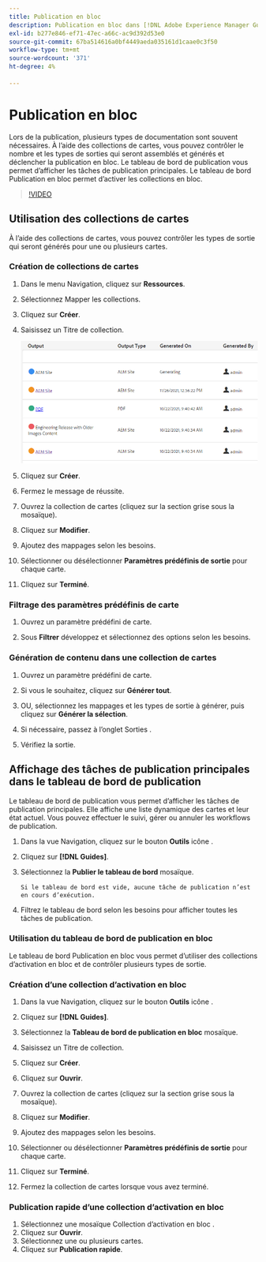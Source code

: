 ```yaml
---
title: Publication en bloc
description: Publication en bloc dans [!DNL Adobe Experience Manager Guides]
exl-id: b277e846-ef71-47ec-a66c-ac9d392d53e0
source-git-commit: 67ba514616a0bf4449aeda035161d1caae0c3f50
workflow-type: tm+mt
source-wordcount: '371'
ht-degree: 4%

---
```


# Publication en bloc

Lors de la publication, plusieurs types de documentation sont souvent nécessaires. À l’aide des collections de cartes, vous pouvez contrôler le nombre et les types de sorties qui seront assemblés et générés et déclencher la publication en bloc. Le tableau de bord de publication vous permet d’afficher les tâches de publication principales. Le tableau de bord Publication en bloc permet d’activer les collections en bloc.

>[!VIDEO](https://video.tv.adobe.com/v/338985?quality=12&learn=on)

## Utilisation des collections de cartes

À l’aide des collections de cartes, vous pouvez contrôler les types de sortie qui seront générés pour une ou plusieurs cartes.

### Création de collections de cartes

1. Dans le menu Navigation, cliquez sur **Ressources**.

1. Sélectionnez Mapper les collections.

1. Cliquez sur **Créer**.

1. Saisissez un Titre de collection.

   ![Mappage-Collection](images/map-collection.png)

1. Cliquez sur **Créer**.
1. Fermez le message de réussite.

1. Ouvrez la collection de cartes (cliquez sur la section grise sous la mosaïque).

1. Cliquez sur **Modifier**.

1. Ajoutez des mappages selon les besoins.

1. Sélectionner ou désélectionner **Paramètres prédéfinis de sortie** pour chaque carte.
1. Cliquez sur **Terminé**.

### Filtrage des paramètres prédéfinis de carte

1. Ouvrez un paramètre prédéfini de carte.

1. Sous **Filtrer** développez et sélectionnez des options selon les besoins.

### Génération de contenu dans une collection de cartes

1. Ouvrez un paramètre prédéfini de carte.

1. Si vous le souhaitez, cliquez sur **Générer tout**.

1. OU, sélectionnez les mappages et les types de sortie à générer, puis cliquez sur **Générer la sélection**.

1. Si nécessaire, passez à l’onglet Sorties .

1. Vérifiez la sortie.

## Affichage des tâches de publication principales dans le tableau de bord de publication

Le tableau de bord de publication vous permet d’afficher les tâches de publication principales. Elle affiche une liste dynamique des cartes et leur état actuel. Vous pouvez effectuer le suivi, gérer ou annuler les workflows de publication.

1. Dans la vue Navigation, cliquez sur le bouton **Outils** icône .

1. Cliquez sur **[!DNL Guides]**.

1. Sélectionnez la **Publier le tableau de bord** mosaïque.

       Si le tableau de bord est vide, aucune tâche de publication n’est en cours d’exécution.
       
   
1. Filtrez le tableau de bord selon les besoins pour afficher toutes les tâches de publication.

### Utilisation du tableau de bord de publication en bloc

Le tableau de bord Publication en bloc vous permet d’utiliser des collections d’activation en bloc et de contrôler plusieurs types de sortie.

### Création d’une collection d’activation en bloc

1. Dans la vue Navigation, cliquez sur le bouton **Outils** icône .

1. Cliquez sur **[!DNL Guides]**.

1. Sélectionnez la **Tableau de bord de publication en bloc** mosaïque.

1. Saisissez un Titre de collection.

1. Cliquez sur **Créer**.

1. Cliquez sur **Ouvrir**.

1. Ouvrez la collection de cartes (cliquez sur la section grise sous la mosaïque).

1. Cliquez sur **Modifier**.

1. Ajoutez des mappages selon les besoins.

1. Sélectionner ou désélectionner **Paramètres prédéfinis de sortie** pour chaque carte.
1. Cliquez sur **Terminé**.
1. Fermez la collection de cartes lorsque vous avez terminé.

### Publication rapide d’une collection d’activation en bloc

1. Sélectionnez une mosaïque Collection d’activation en bloc .
1. Cliquez sur **Ouvrir**.
1. Sélectionnez une ou plusieurs cartes.
1. Cliquez sur **Publication rapide**.
